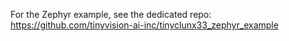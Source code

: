 For the Zephyr example, see the dedicated repo:
<https://github.com/tinyvision-ai-inc/tinyclunx33_zephyr_example>
